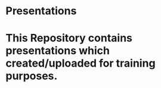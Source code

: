 # Presentations
# This Repository contains presentations which created/uploaded for training purposes.
